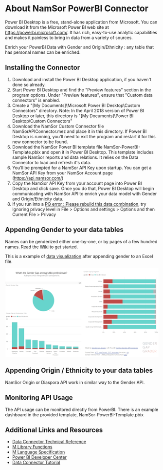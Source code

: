 # About NamSor PowerBI Connector
Power BI Desktop is a free, stand-alone application from Microsoft. You can download it from the Microsoft Power BI web site at https://powerbi.microsoft.com/. It has rich, easy-to-use analytic capabilities and makes it painless to bring in data from a variety of sources.

Enrich your PowerBI Data with Gender and Origin/Ethnicity : any table that has personal names can be enriched.

## Installing the Connector

1. Download and install the Power BI Desktop application, if you haven't done so already.
2. Start Power BI Desktop and find the "Preview features" section in the program options. Under "Preview features", ensure that "Custom data connectors" is enabled.
3. Create a "[My Documents]\Microsoft Power BI Desktop\Custom Connectors" directory. Note: In the April 2018 version of Power BI Desktop or later, this directory is "[My Documents]\Power BI Desktop\Custom Connectors"
4. Download the NamSor Custom Connector file NamSorAPIConnector.mez and place it in this directory. If Power BI Desktop is running, you'll need to exit the program and restart it for this new connector to be found.
5. Download the NamSor Power BI template file NamSor-PowerBI-Template.pbix and open it in Power BI Desktop. This template includes sample NamSor reports and data relations. It relies on the Data Connector to load and refresh it's data.
6. You'll be prompted for a NamSor API Key upon startup. You can get a NamSor API Key from your NamSor Account page (https://api.namsor.com/)
7. Copy the NamSor API Key from your account page into Power BI Desktop and click save. Once you do that, Power BI Desktop will begin communicating with NamSor API to enrich your data model with Gender and Origin/Ethnicity data. 
8. If you run into a [PQ error : Please rebuild this data combination](https://github.com/namsor/namsor-powerbi-connector/issues/1), try Ignoring privacy level in File > Options and settings > Options and then Current File > Privacy

## Appending Gender to your data tables
Names can be genderized either one-by-one, or by pages of a few hundred names. Read the [Wiki](https://github.com/namsor/namsor-powerbi-connector/wiki "Get Started") to get started.

This is a example of [data visualization](https://app.powerbi.com/view?r=eyJrIjoiMmZkZjhiNTYtMzZkYi00ODk3LWFmMjAtMzhhNjQzOGU3M2IyIiwidCI6ImYzN2YxMjc3LTJiZTEtNDdjZi1hNGJmLTQ0MjJiMWM4YTU0MiIsImMiOjl9 "Gender Gap among M&A professionals") after appending gender to an Excel file.

![GenderGap](https://github.com/namsor/namsor-powerbi-connector/blob/master/img/2017_GenderGap_in_MandA_v1.png)

## Appending Origin / Ethnicity to your data tables
NamSor Origin or Diaspora API work in similar way to the Gender API.

## Monitoring API Usage
The API usage can be monitored directly from PowerBI. There is an example dashboard in the provided template, NamSor-PowerBI-Template.pbix

## Additional Links and Resources
* [Data Connector Technical Reference](https://github.com/Microsoft/DataConnectors)
* [M Library Functions](https://msdn.microsoft.com/library/mt253322.aspx)
* [M Language Specification](https://msdn.microsoft.com/library/mt807488.aspx)
* [Power BI Developer Center](https://powerbi.microsoft.com/developers/)
* [Data Connector Tutorial](https://github.com/Microsoft/DataConnectors/tree/master/samples/TripPin)

